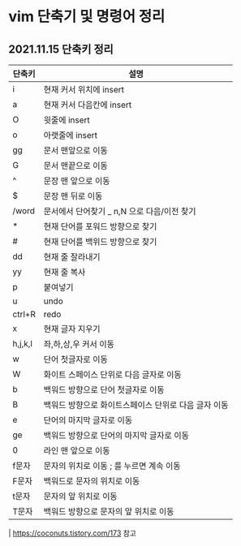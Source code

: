# vim 단축기 및 명령어 정리



## 2021.11.15 단축키 정리
| 단축키 | 설명                                        |
| ------ | ------------------------------------------- |
| i      | 현재 커서 위치에 insert                     |
| a      | 현재 커서 다음칸에 insert                   |
| O      | 윗줄에 insert                               |
| o      | 아랫줄에 insert                             |
| gg     | 문서 맨앞으로 이동                          |
| G      | 문서 맨끝으로 이동                          |
| ^      | 문장 맨 앞으로 이동                         |
| $      | 문장 맨 뒤로 이동                           |
| /word  | 문서에서 단어찾기 _ n,N 으로 다음/이전 찾기 |
| *      | 현재 단어를 포워드 방향으로 찾기            |
| #      | 현재 단어를 백위드 방향으로 찾기            |
| dd     | 현재 줄 잘라내기                            |
| yy     | 현재 줄 복사                                |
| p      | 붙여넣기                                    |
| u      | undo                                        |
| ctrl+R | redo                                        |
| x      | 현재 글자 지우기                            |
| h,j,k,l | 좌,하,상,우 커서 이동|
| w | 단어 첫글자로 이동 |
| W | 화이트 스페이스 단위로 다음 글자로 이동 |
| b | 백워드 방향으로 단어 첫글자로 이동 |
| B | 백워드 방향으로 화이트스페이스 단위로 다음 글자 이동 |
| e | 단어의 마지막 글자로 이동 |
| ge | 백워드 방향으로 단어의 마지막 글자로 이동 |
| 0 | 라인 맨 앞으로 이동 |
| f문자 | 문자의 위치로 이동 ; 를 누르면 계속 이동 |
| F문자 | 백워드로 문자의 위치로 이동 |
| t문자 | 문자의 앞 위치로 이동 |
| T문자 | 백워드 방향으로 문자의 앞 위치로 이동 |

| https://coconuts.tistory.com/173 참고

